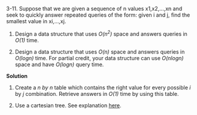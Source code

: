 3-11. Suppose that we are given a sequence of n values x1,x2,...,xn and seek to quickly answer repeated queries of the form: given i and j, find the smallest value in xi,…,xj.

 1. Design a data structure that uses *O(n<sup>2</sup>)* space and answers queries in *O(1)* time.
 
 2. Design a data structure that uses *O(n)* space and answers queries in *O(logn)* time. For partial credit, your data structure can use *O(nlogn)* space and have *O(logn)* query time.

**Solution**

 1. Create a *n by n* table which contains the right value for every possible *i* by *j* combination. Retrieve answers in *O(1)* time by using this table.
 
 2. Use a cartesian tree. See explanation [here](http://wcipeg.com/wiki/Cartesian_tree).
